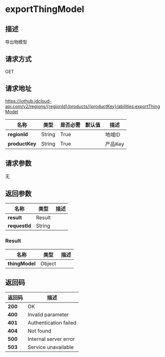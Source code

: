 # exportThingModel


## 描述
导出物模型

## 请求方式
GET

## 请求地址
https://iothub.jdcloud-api.com/v2/regions/{regionId}/products/{productKey}/abilities:exportThingModel

|名称|类型|是否必需|默认值|描述|
|---|---|---|---|---|
|**regionId**|String|True| |地域ID|
|**productKey**|String|True| |产品Key|

## 请求参数
无


## 返回参数
|名称|类型|描述|
|---|---|---|
|**result**|Result| |
|**requestId**|String| |

### Result
|名称|类型|描述|
|---|---|---|
|**thingModel**|Object| |

## 返回码
|返回码|描述|
|---|---|
|**200**|OK|
|**400**|Invalid parameter|
|**401**|Authentication failed|
|**404**|Not found|
|**500**|Internal server error|
|**503**|Service unavailable|
